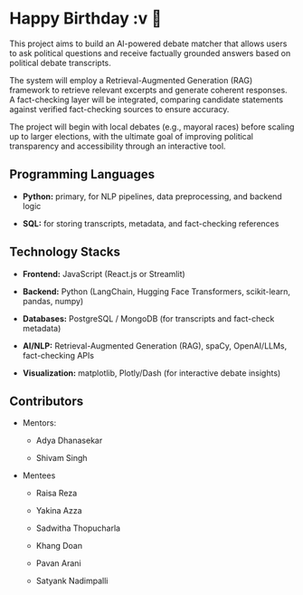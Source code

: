# **Happy Birthday :v 🫶**

This project aims to build an AI-powered debate matcher that allows users to ask political questions and receive factually grounded answers based on political debate transcripts.

The system will employ a Retrieval-Augmented Generation (RAG) framework to retrieve relevant excerpts and generate coherent responses. A fact-checking layer will be integrated, comparing candidate statements against verified fact-checking sources to ensure accuracy.

The project will begin with local debates (e.g., mayoral races) before scaling up to larger elections, with the ultimate goal of improving political transparency and accessibility through an interactive tool.

## **Programming Languages**

- **Python:** primary, for NLP pipelines, data preprocessing, and backend logic

- **SQL:** for storing transcripts, metadata, and fact-checking references

## **Technology Stacks**

- **Frontend:** JavaScript (React.js or Streamlit)

- **Backend:** Python (LangChain, Hugging Face Transformers, scikit-learn, pandas, numpy)

- **Databases:** PostgreSQL / MongoDB (for transcripts and fact-check metadata)

- **AI/NLP:** Retrieval-Augmented Generation (RAG), spaCy, OpenAI/LLMs, fact-checking APIs

- **Visualization:** matplotlib, Plotly/Dash (for interactive debate insights)

## **Contributors**

- Mentors:

    - Adya Dhanasekar
    
    - Shivam Singh

- Mentees

    - Raisa Reza

    - Yakina Azza

    - Sadwitha Thopucharla

    - Khang Doan

    - Pavan Arani

    - Satyank Nadimpalli